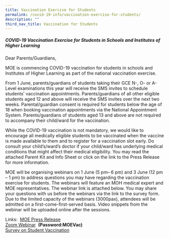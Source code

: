 ```yaml
---
title: Vaccination Exercise for Students
permalink: /covid-19-info/vaccination-exercise-for-students/
description: ""
third_nav_title: Vaccination for Students
---
```


##### COVID-19 Vaccination Exercise for Students in Schools and Institutes of Higher Learning 

Dear Parents/Guardians, 

MOE is commencing COVID-19 vaccination for students in schools and Institutes of Higher Learning as part of the national vaccination exercise. 

From 1 June, parents/guardians of students taking their GCE N-, O- or A-Level examinations this year will receive the SMS invites to schedule students’ vaccination appointments. Parents/guardians of all other eligible students aged 12 and above will receive the SMS invites over the next two weeks. Parental/guardian consent is required for students below the age of 18 when booking vaccination appointments via the National Appointment System. Parents/guardians of students aged 13 and above are not required to accompany their child/ward for the vaccination. 

While the COVID-19 vaccination is not mandatory, we would like to encourage all medically eligible students to be vaccinated when the vaccine is made available to them and to register for a vaccination slot early. Do consult your child’s/ward’s doctor if your child/ward has underlying medical conditions that might affect their medical eligibility. You may read the attached Parent Kit and Info Sheet or click on the link to the Press Release for more information. 

MOE will be organising webinars on 1 June (5 pm– 6 pm) and 3 June (12 pm – 1 pm) to address questions you may have regarding the vaccination exercise for students. The webinars will feature an MOH medical expert and MOE representatives. The webinar link is attached below. You may share your questions with us before the webinars via the link to the survey form. Due to the limited capacity of the webinars (3000pax), attendees will be admitted on a first-come-first-served basis. Video snippets from the webinar will be uploaded online after the sessions.  

Links: 
[MOE Press Release](https://www.moe.gov.sg/news/press-releases/20210531-covid-19-vaccination-exercise-for-students-in-schools-and-institutes-of-higher-learning) <br>
[Zoom Webinar](https://go.gov.sg/moevacwebinar)  **(Password:MOEVac)** <br>
[Survey on Student Vaccination](https://go.gov.sg/moevacqn)